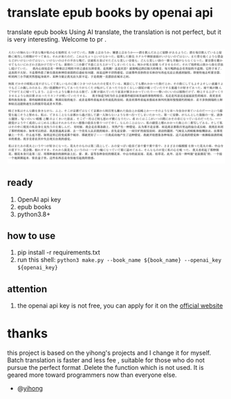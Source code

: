 # translate epub books by openai api
translate epub books Using AI translate, the translation is not perfect, but it is very interesting. Welcome to pr .

![image](https://raw.githubusercontent.com/zengzzzzz/zengzzzzz-img/main/tranlate_epub_book_by_openai/readme_pic.jpg)

## ready

1. OpenAI api key
2. epub books
3. python3.8+

## how to use

1. pip install -r requirements.txt
2. run this shell: `python3 make.py --book_name ${book_name} --openai_key ${openai_key}`

## attention

1. the openai api key is not free, you can apply for it on the [official website](https://platform.openai.com/)

# thanks

this project is based on the yihong's projects and I change it for myself. Batch translation is faster and less fee , suitable for those who do not pursue the perfect format .Delete the function which is not used. It is geared more toward programmers now than everyone else. 

- @[yihong](https://github.com/yihong0618)
